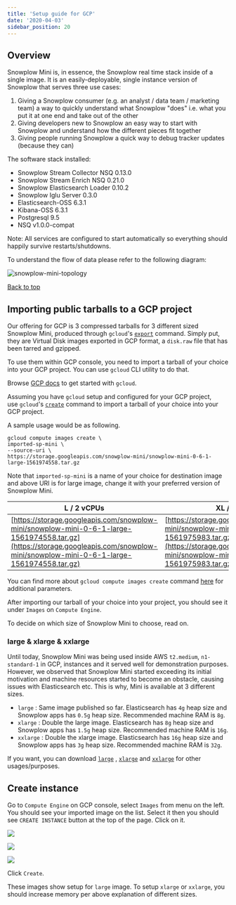 ```yaml
---
title: 'Setup guide for GCP'
date: '2020-04-03'
sidebar_position: 20
---
```


## Overview

Snowplow Mini is, in essence, the Snowplow real time stack inside of a single image. It is an easily-deployable, single instance version of Snowplow that serves three use cases:

1. Giving a Snowplow consumer (e.g. an analyst / data team / marketing team) a way to quickly understand what Snowplow "does" i.e. what you put it at one end and take out of the other
2. Giving developers new to Snowplow an easy way to start with Snowplow and understand how the different pieces fit together
3. Giving people running Snowplow a quick way to debug tracker updates (because they can)

The software stack installed:

- Snowplow Stream Collector NSQ 0.13.0
- Snowplow Stream Enrich NSQ 0.21.0
- Snowplow Elasticsearch Loader 0.10.2
- Snowplow Iglu Server 0.3.0
- Elasticsearch-OSS 6.3.1
- Kibana-OSS 6.3.1
- Postgresql 9.5
- NSQ v1.0.0-compat

Note: All services are configured to start automatically so everything should happily survive restarts/shutdowns.

To understand the flow of data please refer to the following diagram:

![snowplow-mini-topology](images/snowplow-mini-topology.jpg)

[Back to top](https://github.com/snowplow/snowplow-mini/wiki/Setup-guide-GCP---0.6.1#top)

## Importing public tarballs to a GCP project

Our offering for GCP is 3 compressed tarballs for 3 different sized Snowplow Mini, produced through `gcloud`'s [`export`](https://cloud.google.com/sdk/gcloud/reference/compute/images/export) command. Simply put, they are Virtual Disk images exported in GCP format, a `disk.raw` file that has been tarred and gzipped.

To use them within GCP console, you need to import a tarball of your choice into your GCP project. You can use `gcloud` CLI utility to do that.

Browse [GCP docs](https://cloud.google.com/sdk/docs/quickstarts) to get started with `gcloud`.

Assuming you have `gcloud` setup and configured for your GCP project, use `gcloud`'s [`create`](https://cloud.google.com/sdk/gcloud/reference/compute/images/create) command to import a tarball of your choice into your GCP project.

A sample usage would be as following.

```
gcloud compute images create \
imported-sp-mini \
--source-uri \
https://storage.googleapis.com/snowplow-mini/snowplow-mini-0-6-1-large-1561974558.tar.gz
```

Note that `imported-sp-mini` is a name of your choice for destination image and above URI is for large image, change it with your preferred version of Snowplow Mini.

| L / 2 vCPUs                                                                                                                                                                          | XL / 4 vCPUs                                                                                                                                                                           | XXL / 8 vCPUs                                                                                                                                                                            |
| ------------------------------------------------------------------------------------------------------------------------------------------------------------------------------------ | -------------------------------------------------------------------------------------------------------------------------------------------------------------------------------------- | ---------------------------------------------------------------------------------------------------------------------------------------------------------------------------------------- |
| [https://storage.googleapis.com/snowplow-mini/snowplow-mini-0-6-1-large-1561974558.tar.gz](https://storage.googleapis.com/snowplow-mini/snowplow-mini-0-6-1-large-1561974558.tar.gz) | [https://storage.googleapis.com/snowplow-mini/snowplow-mini-0-6-1-xlarge-1561975983.tar.gz](https://storage.googleapis.com/snowplow-mini/snowplow-mini-0-6-1-xlarge-1561975983.tar.gz) | [https://storage.googleapis.com/snowplow-mini/snowplow-mini-0-6-1-xxlarge-1561976152.tar.gz](https://storage.googleapis.com/snowplow-mini/snowplow-mini-0-6-1-xxlarge-1561976152.tar.gz) |

You can find more about `gcloud compute images create` command [here](https://cloud.google.com/sdk/gcloud/reference/compute/images/create) for additional parameters.

After importing our tarball of your choice into your project, you should see it under `Images` on `Compute Engine`.

To decide on which size of Snowplow Mini to choose, read on.

### [](https://github.com/snowplow/snowplow-mini/wiki/Setup-guide-GCP---0.6.1#large--xlarge--xxlarge)large & xlarge & xxlarge

Until today, Snowplow Mini was being used inside AWS `t2.medium`, `n1-standard-1` in GCP, instances and it served well for demonstration purposes. However, we observed that Snowplow Mini started exceeding its initial motivation and machine resources started to become an obstacle, causing issues with Elasticsearch etc. This is why, Mini is available at 3 different sizes.

- `large` : Same image published so far. Elasticsearch has `4g` heap size and Snowplow apps has `0.5g` heap size. Recommended machine RAM is `8g`.
- `xlarge` : Double the large image. Elasticsearch has `8g` heap size and Snowplow apps has `1.5g` heap size. Recommended machine RAM is `16g`.
- `xxlarge` : Double the xlarge image. Elasticsearch has `16g` heap size and Snowplow apps has `3g` heap size. Recommended machine RAM is `32g`.

If you want, you can download [`large`](https://storage.googleapis.com/snowplow-mini/snowplow-mini-0-6-1-large-1561974558.tar.gz) , [`xlarge`](https://storage.googleapis.com/snowplow-mini/snowplow-mini-0-6-1-xlarge-1561975983.tar.gz) and [`xxlarge`](https://storage.googleapis.com/snowplow-mini/snowplow-mini-0-6-1-xxlarge-1561976152.tar.gz) for other usages/purposes.

## Create instance

Go to `Compute Engine` on GCP console, select `Images` from menu on the left. You should see your imported image on the list. Select it then you should see `CREATE INSTANCE` button at the top of the page. Click on it.

![](images/create-instance.png)

![](images/create-instance-2.png)

![](images/create-instance-3.png)

Click `Create`.

These images show setup for `large` image. To setup `xlarge` or `xxlarge`, you should increase memory per above explanation of different sizes.
